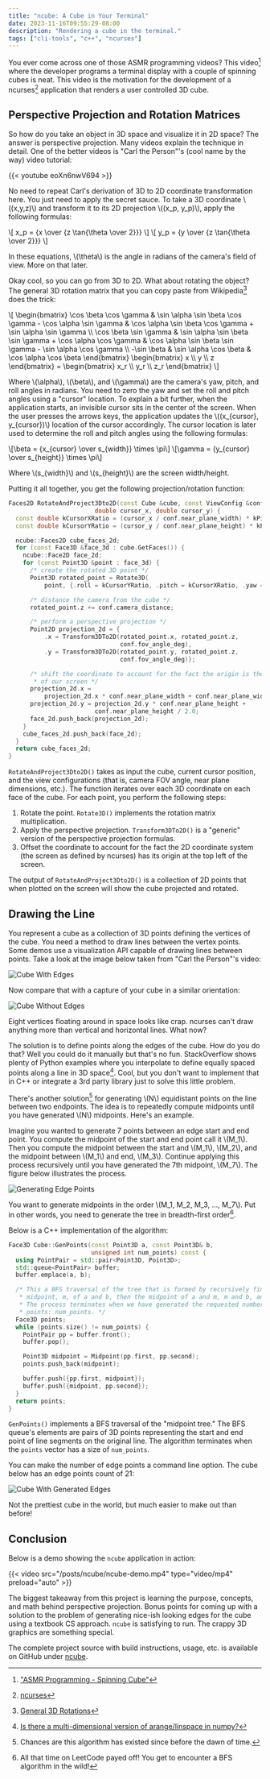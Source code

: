 ```yaml
---
title: "ncube: A Cube in Your Terminal"
date: 2023-11-16T09:55:29-08:00
description: "Rendering a cube in the terminal."
tags: ["cli-tools", "c++", "ncurses"]
---
```


You ever come across one of those ASMR programming videos? This video[^1] where
the developer programs a terminal display with a couple of spinning cubes is
neat. This video is the motivation for the development of a ncurses[^2]
application that renders a user controlled 3D cube.

## Perspective Projection and Rotation Matrices

So how do you take an object in 3D space and visualize it in 2D space? The
answer is perspective projection. Many videos explain the technique in detail.
One of the better videos is "Carl the Person"'s (cool name by the way) video
tutorial:

{{< youtube eoXn6nwV694 >}}

No need to repeat Carl's derivation of 3D to 2D coordinate transformation here.
You just need to apply the secret sauce. To take a 3D coordinate \\((x,y,z)\\)
and transform it to its 2D projection \\((x_p, y_p)\\), apply the following
formulas:

\\[ x_p = {x \over {z \tan{\theta \over 2}}} \\]
\\[ y_p = {y \over {z \tan{\theta \over 2}}} \\]

In these equations, \\(\theta\\) is the angle in radians of the camera's field
of view. More on that later.

Okay cool, so you can go from 3D to 2D. What about rotating the object? The
general 3D rotation matrix that you can copy paste from Wikipedia[^3] does the
trick:

\\[
    \begin{bmatrix}
        \cos \beta \cos \gamma & \sin \alpha \sin \beta \cos \gamma - \cos \alpha \sin \gamma & \cos \alpha \sin \beta \cos \gamma + \sin \alpha \sin \gamma \\\\
        \cos \beta \sin \gamma & \sin \alpha \sin \beta \sin \gamma + \cos \alpha \cos \gamma & \cos \alpha \sin \beta \sin \gamma - \sin \alpha \cos \gamma \\\\
        -\sin \beta & \sin \alpha \cos \beta & \cos \alpha \cos \beta
    \end{bmatrix}
    \begin{bmatrix}
        x \\\\
        y \\\\
        z
    \end{bmatrix}
    =
    \begin{bmatrix}
        x_r \\\\
        y_r \\\\
        z_r
    \end{bmatrix}
\\] 

Where \\(\alpha\\), \\(\beta\\), and \\(\gamma\\) are the camera's yaw, pitch,
and roll angles in radians. You need to zero the yaw and set the roll and pitch
angles using a "cursor" location. To explain a bit further, when the application
starts, an invisible cursor sits in the center of the screen. When the user
presses the arrows keys, the application updates the \\((x_{cursor},
y_{cursor})\\) location of the cursor accordingly. The cursor location is later
used to determine the roll and pitch angles using the following formulas:

\\[\beta = {x_{cursor} \over s_{width}} \times \pi\\]
\\[\gamma = {y_{cursor} \over s_{height}} \times \pi\\]

Where \\(s_{width}\\) and \\(s_{height}\\) are the screen width/height.

Putting it all together, you get the following projection/rotation function:

```cpp
Faces2D RotateAndProject3Dto2D(const Cube &cube, const ViewConfig &conf,
                        double cursor_x, double cursor_y) {
  const double kCursorXRatio = (cursor_x / conf.near_plane_width) * kPi;
  const double kCursorYRatio = (cursor_y / conf.near_plane_height) * kPi;

  ncube::Faces2D cube_faces_2d;
  for (const Face3D &face_3d : cube.GetFaces()) {
    ncube::Face2D face_2d;
    for (const Point3D &point : face_3d) {
      /* create the rotated 3D point */
      Point3D rotated_point = Rotate3D(
          point, {.roll = kCursorYRatio, .pitch = kCursorXRatio, .yaw = 0});

      /* distance the camera from the cube */
      rotated_point.z += conf.camera_distance;

      /* perform a perspective projection */
      Point2D projection_2d = {
          .x = Transform3DTo2D(rotated_point.x, rotated_point.z,
                               conf.fov_angle_deg),
          .y = Transform3DTo2D(rotated_point.y, rotated_point.z,
                               conf.fov_angle_deg)};

      /* shift the coordinate to account for the fact the origin is the top left
       * of our screen */
      projection_2d.x =
          projection_2d.x * conf.near_plane_width + conf.near_plane_width / 2.0;
      projection_2d.y = projection_2d.y * conf.near_plane_height +
                        conf.near_plane_height / 2.0;
      face_2d.push_back(projection_2d);
    }
    cube_faces_2d.push_back(face_2d);
  }
  return cube_faces_2d;
}
```

`RotateAndProject3Dto2D()` takes as input the cube, current cursor position, and
the view configurations (that is, camera FOV angle, near plane dimensions,
etc.). The function iterates over each 3D coordinate on each face of the cube.
For each point, you perform the following steps:

1. Rotate the point. `Rotate3D()` implements the rotation matrix multiplication.
2. Apply the perspective projection. `Transform3DTo2D()` is a "generic" version
   of the perspective projection formulas.
3. Offset the coordinate to account for the fact the 2D coordinate system (the
   screen as defined by ncurses) has its origin at the top left of the screen.

The output of `RotateAndProject3Dto2D()` is a collection of 2D points that when
plotted on the screen will show the cube projected and rotated. 

## Drawing the Line

You represent a cube as a collection of 3D points defining the vertices of the
cube. You need a method to draw lines between the vertex points. Some demos use
a visualization API capable of drawing lines between points. Take a look at the
image below taken from "Carl the Person"'s video:

![Cube With Edges](/posts/ncube/cube-with-edges.png#center#center)

Now compare that with a capture of your cube in a similar orientation:

![Cube Without Edges](/posts/ncube/cube-without-edges.png#center#center)

Eight vertices floating around in space looks like crap. ncurses can't draw
anything more than vertical and horizontal lines. What now?

The solution is to define points along the edges of the cube. How do you do
that? Well you could do it manually but that's no fun. StackOverflow shows
plenty of Python examples where you interpolate to define equally spaced points
along a line in 3D space[^4]. Cool, but you don't want to implement that in C++
or integrate a 3rd party library just to solve this little problem. 

There's another solution[^5] for generating \\(N\\) equidistant points on the
line between two endpoints. The idea is to repeatedly compute midpoints until
you have generated \\(N\\) midpoints. Here's an example.

Imagine you wanted to generate 7 points between an edge start and end point. You
compute the midpoint of the start and end point call it \\(M_1\\). Then you
compute the midpoint between the start and \\(M_1\\), \\(M_2\\), and the
midpoint between \\(M_1\\) and end, \\(M_3\\). Continue applying this process
recursively until you have generated the 7th midpoint, \\(M_7\\). The figure
below illustrates the process.

![Generating Edge Points](/posts/ncube/generating-edge-points.webp#center)

You want to generate midpoints in the order \\(M_1, M_2, M_3, ..., M_7\\). Put in
other words, you need to generate the tree in breadth-first order[^6].

Below is a C++ implementation of the algorithm:

```cpp
Face3D Cube::GenPoints(const Point3D a, const Point3D& b,
                       unsigned int num_points) const {
  using PointPair = std::pair<Point3D, Point3D>;
  std::queue<PointPair> buffer;
  buffer.emplace(a, b);

  /* This a BFS traversal of the tree that is formed by recursively finding the
   * midpoint, m, of a and b, then the midpoint of a and m, m and b, and so on.
   * The process terminates when we have generated the requested number of
   * points: num_points. */
  Face3D points;
  while (points.size() != num_points) {
    PointPair pp = buffer.front();
    buffer.pop();

    Point3D midpoint = Midpoint(pp.first, pp.second);
    points.push_back(midpoint);

    buffer.push({pp.first, midpoint});
    buffer.push({midpoint, pp.second});
  }
  return points;
}
```

`GenPoints()` implements a BFS traversal of the "midpoint tree." The BFS queue's
elements are pairs of 3D points representing the start and end point of line
segments on the original line. The algorithm terminates when the `points` vector
has a size of `num_points`.

You can make the number of edge points a command line option. The cube below has
an edge points count of 21:

![Cube With Generated Edges](/posts/ncube/cube-with-generated-edges.png#center)

Not the prettiest cube in the world, but much easier to make out than before!

## Conclusion

Below is a demo showing the `ncube` application in action:

{{< video src="/posts/ncube/ncube-demo.mp4" type="video/mp4" preload="auto" >}}

The biggest takeaway from this project is learning the purpose, concepts, and
math behind perspective projection. Bonus points for coming up with a solution
to the problem of generating nice-ish looking edges for the cube using a
textbook CS approach. `ncube` is satisfying to run. The crappy 3D graphics are
something special.

The complete project source with build instructions, usage, etc. is available on
GitHub under [ncube][5].

[1]: https://www.youtube.com/watch?v=p09i_hoFdd0
[2]: https://en.wikipedia.org/wiki/Ncurses
[3]: https://en.wikipedia.org/wiki/Rotation_matrix#General_3D_rotations
[4]: https://stackoverflow.com/questions/32208359/is-there-a-multi-dimensional-version-of-arange-linspace-in-numpy
[5]: https://github.com/ivan-guerra/ncube

[^1]: ["ASMR Programming - Spinning Cube"][1]
[^2]: [ncurses][2]
[^3]: [General 3D Rotations][3]
[^4]: [Is there a multi-dimensional version of arange/linspace in numpy?][4]
[^5]: Chances are this algorithm has existed since before the dawn of time.
[^6]: All that time on LeetCode payed off! You get to encounter a BFS algorithm
    in the wild!
